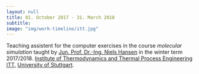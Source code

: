```yaml
---
layout: null
title: 01. October 2017 - 31. March 2018 
subtitle:
image: "img/work-timeline/itt.jpg"
---
```

Teaching assistent for the computer exercises in the course *molecular simulation* taught by [Jun. Prof. Dr.-Ing. Niels Hansen](https://www.itt.uni-stuttgart.de/en/institute/team/Hansen-00005/) in the winter term 2017/2018. [Institute of Thermodynamics and Thermal Process Engineering ITT](https://www.itt.uni-stuttgart.de/en/index.html), [University of Stuttgart](https://www.uni-stuttgart.de/).

<!--
Tutor Molekularimulation Computerübung, [Institut für Technische Thermodynamik und Thermische Verfahrens-
technik](https://www.itt.uni-stuttgart.de/en/index.html), [University Stuttgart](https://www.uni-stuttgart.de/).
-->